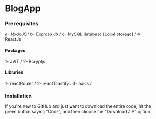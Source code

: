 # BlogApp

### Pre requisites
a- NodeJS /
b- Express JS /
c- MySQL database [Local storage] /
4- ReactJs

#### Packages 
1- JWT /
2- Bcryptjs

#### Libraries
1- reactRouter /
2- reactToastify /
3- axios /

### Installation
If you're new to GitHub and just want to download the entire code, hit the green button saying "Code", and then choose the "Download ZIP" option.
